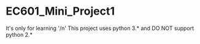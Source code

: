 # EC601_Mini_Project1
It's only for learning '/n'
This project uses python 3.* and DO NOT support python 2.*
